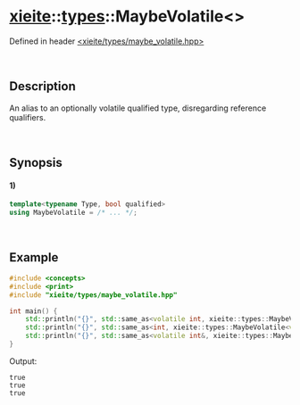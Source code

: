 # [xieite](../../xieite.md)\:\:[types](../../types.md)\:\:MaybeVolatile\<\>
Defined in header [<xieite/types/maybe_volatile.hpp>](../../../include/xieite/types/maybe_volatile.hpp)

&nbsp;

## Description
An alias to an optionally volatile qualified type, disregarding reference qualifiers.

&nbsp;

## Synopsis
#### 1)
```cpp
template<typename Type, bool qualified>
using MaybeVolatile = /* ... */;
```

&nbsp;

## Example
```cpp
#include <concepts>
#include <print>
#include "xieite/types/maybe_volatile.hpp"

int main() {
    std::println("{}", std::same_as<volatile int, xieite::types::MaybeVolatile<int, true>>);
    std::println("{}", std::same_as<int, xieite::types::MaybeVolatile<volatile int, false>>);
    std::println("{}", std::same_as<volatile int&, xieite::types::MaybeVolatile<int&, true>>);
}
```
Output:
```
true
true
true
```
